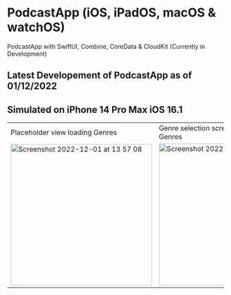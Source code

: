 # PodcastApp (iOS, iPadOS, macOS & watchOS)
PodcastApp with SwiftUI, Combine, CoreData &amp; CloudKit (Currently in Development)

## Latest Developement of PodcastApp as of 01/12/2022

## Simulated on iPhone 14 Pro Max iOS 16.1

<table>
  <tr>
    <td>Placeholder view loading Genres</td>
    <td>Genre selection screen successfully loaded Genres</td>
  </tr>
  <tr>
    <td><img width="329" alt="Screenshot 2022-12-01 at 13 57 08" src="https://user-images.githubusercontent.com/91268094/205089161-8c520825-2983-4810-85ea-528dbc69cf86.png"></td>
    <td><img width="330" alt="Screenshot 2022-12-01 at 14 01 35" src="https://user-images.githubusercontent.com/91268094/205089174-a97452ff-64f2-40ae-b4fc-b10919162e7f.png"></td>
  </tr>
 </table>
 


